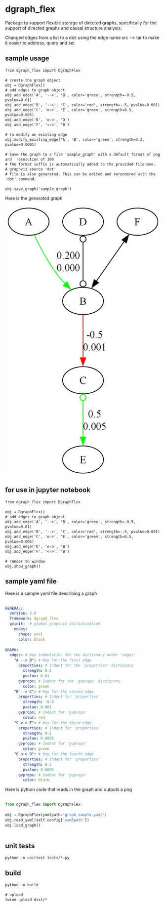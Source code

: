 # dgraph_flex

Package to support flexible storage of directed graphs, specifically for the support of
directed graphs and causal structure analysis.

Changed edges from a list to a dict using the edge name src --> tar
to make it easier to address, query and set

## sample usage

```
from dgraph_flex import DgraphFlex

# create the graph object
obj = DgraphFlex()
# add edges to graph object
obj.add_edge('A', '-->', 'B', color='green', strength=-0.5, pvalue=0.01)
obj.add_edge('B', '-->', 'C', color='red', strength=-.5, pvalue=0.001)
obj.add_edge('C', 'o->', 'E', color='green', strength=0.5, pvalue=0.005)
obj.add_edge('B', 'o-o', 'D')
obj.add_edge('F', '<->', 'B')

# to modify an existing edge
obj.modify_existing_edge('A', 'B', color='green', strength=0.2, pvalue=0.0001)

# Save the graph to a file 'sample_graph' with a default format of png and  resolution of 300
# The format suffix is automatically added to the provided filename.  A graphviz source 'dot'
# file is also generated. This can be edited and rerendered with the 'dot' command.

obj.save_graph('sample_graph')
```

Here is the generated graph

![Example Graph](https://github.com/kelvinlim/dgraph_flex/blob/main/dgraph_flex/dgflex2.png)

## for use in jupyter notebook

```
from dgraph_flex import DgraphFlex

obj = DgraphFlex()
# add edges to graph object
obj.add_edge('A', '-->', 'B', color='green', strength=-0.5, pvalue=0.01)
obj.add_edge('B', '-->', 'C', color='red', strength=-.5, pvalue=0.001)
obj.add_edge('C', 'o->', 'E', color='green', strength=0.5, pvalue=0.005)
obj.add_edge('D', 'o-o', 'B')
obj.add_edge('F', '<->', 'B')

# render to window
obj.show_graph()

```

## sample yaml file

Here is a sample yaml file describing a graph

```yaml

GENERAL:
  version: 2.0
  framework: dgraph_flex
  gvinit:  # global graphviz initialization
    nodes:
      shape: oval
      color: black

GRAPH:
  edges: # Use indentation for the dictionary under 'edges'
    "A --> B": # Key for the first edge
      properties: # Indent for the 'properties' dictionary
        strength: 0.5
        pvalue: 0.01
      gvprops: # Indent for the 'gvprops' dictionary
        color: green
    "B --> C": # Key for the second edge
      properties: # Indent for 'properties'
        strength: -0.5
        pvalue: 0.001
      gvprops: # Indent for 'gvprops'
        color: red
    "C o-> E": # Key for the third edge
      properties: # Indent for 'properties'
        strength: 0.5
        pvalue: 0.0005
      gvprops: # Indent for 'gvprops'
        color: green
    "B o-o D": # Key for the fourth edge
      properties: # Indent for 'properties'
        strength: 0.5
        pvalue: 0.0005
      gvprops: # Indent for 'gvprops'
        color: black

```

Here is python code that reads in the graph and outputs a png

```python

from dgraph_flex import DgraphFlex

obj = DgraphFlex(yamlpath='graph_sample.yaml')
obj.read_yaml(self.config['yamlpath'])
obj.load_graph()



```

## unit tests

```
python -m unittest tests/*.py
```

## build

```
python -m build

# upload
twine upload dist/*

```
